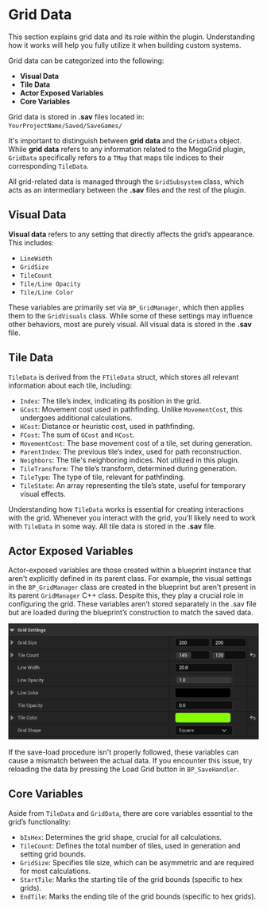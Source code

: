 # Grid Data

This section explains grid data and its role within the plugin. Understanding how it works will help you fully utilize it when building custom systems.  

Grid data can be categorized into the following:  

- **Visual Data**  
- **Tile Data**  
- **Actor Exposed Variables**  
- **Core Variables**  

Grid data is stored in **.sav** files located in:  
``YourProjectName/Saved/SaveGames/``  

It's important to distinguish between **grid data** and the ``GridData`` object. While **grid data** refers to any information related to the MegaGrid plugin, ``GridData`` specifically refers to a `TMap` that maps tile indices to their corresponding ``TileData``.  

All grid-related data is managed through the `GridSubsystem` class, which acts as an intermediary between the **.sav** files and the rest of the plugin.

## Visual Data

**Visual data** refers to any setting that directly affects the grid’s appearance. This includes:  

- ``LineWidth``  
- ``GridSize``
- ``TileCount`` 
- ``Tile/Line Opacity``
- ``Tile/Line Color``

These variables are primarily set via ``BP_GridManager``, which then applies them to the ``GridVisuals`` class. While some of these settings may influence other behaviors, most are purely visual. All visual data is stored in the **.sav** file.

## Tile Data

``TileData`` is derived from the ``FTileData`` struct, which stores all relevant information about each tile, including:  

- ``Index``: The tile’s index, indicating its position in the grid.  
- ``GCost``: Movement cost used in pathfinding. Unlike ``MovementCost``, this undergoes additional calculations.  
- ``HCost``: Distance or heuristic cost, used in pathfinding.  
- ``FCost``: The sum of ``GCost`` and ``HCost``.  
- ``MovementCost``: The base movement cost of a tile, set during generation.  
- ``ParentIndex``: The previous tile’s index, used for path reconstruction.  
- ``Neighbors``: The tile's neighboring indices. Not utilized in this plugin.  
- ``TileTransform``: The tile’s transform, determined during generation.  
- ``TileType``: The type of tile, relevant for pathfinding.  
- ``TileState``: An array representing the tile’s state, useful for temporary visual effects.

Understanding how ``TileData`` works is essential for creating interactions with the grid. Whenever you interact with the grid, you'll likely need to work with ``TileData`` in some way. All tile data is stored in the **.sav** file.

## Actor Exposed Variables

Actor-exposed variables are those created within a blueprint instance that aren't explicitly defined in its parent class. For example, the visual settings in the ``BP_GridManager`` class are created in the blueprint but aren't present in its parent ``GridManager`` C++ class. Despite this, they play a crucial role in configuring the grid. These variables aren’t stored separately in the .sav file but are loaded during the blueprint’s construction to match the saved data.

![alt text](<../images/grid settings.png>)

If the save-load procedure isn't properly followed, these variables can cause a mismatch between the actual data. If you encounter this issue, try reloading the data by pressing the <span class="highlight-box-settings">Load Grid</span> button in ``BP_SaveHandler``.

## Core Variables

Aside from ``TileData`` and ``GridData``, there are core variables essential to the grid’s functionality:  

- ``bIsHex``: Determines the grid shape, crucial for all calculations.  
- ``TileCount``: Defines the total number of tiles, used in generation and setting grid bounds.  
- ``GridSize``: Specifies tile size, which can be asymmetric and are required for most calculations.  
- ``StartTile``: Marks the starting tile of the grid bounds (specific to hex grids).  
- ``EndTile``: Marks the ending tile of the grid bounds (specific to hex grids).
